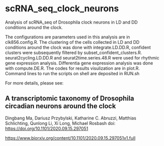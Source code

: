 # scRNA_seq_clock_neurons
Analysis of scRNA_seq of Drosophila clock neurons in LD and DD conditions around the clock.

The configurations are parameters used in this analysis are in clk856.config.R. The clustering of the cells collected in LD and DD conditions around the clock was done with integrate.LD.DD.R, confident clusters were subsequently filtered by subset_confident_clusters.R. seurat2cycling.LD.DD.R and seurat2time.series.48.R were used for rhythmic gene expression analysis. Differentia gene expression analysis was done with compute.DE.R. The codes for results visulization are in plot.R. Command lines to run the scripts on shell are deposited in RUN.sh

For more details, please see:

## A transcriptomic taxonomy of Drosophila circadian neurons around the clock

Dingbang Ma, Dariusz Przybylski, Katharine C. Abruzzi, Matthias Schlichting, Qunlong Li, Xi Long, Michael Rosbash
doi: https://doi.org/10.1101/2020.09.15.297051

https://www.biorxiv.org/content/10.1101/2020.09.15.297051v1.full
